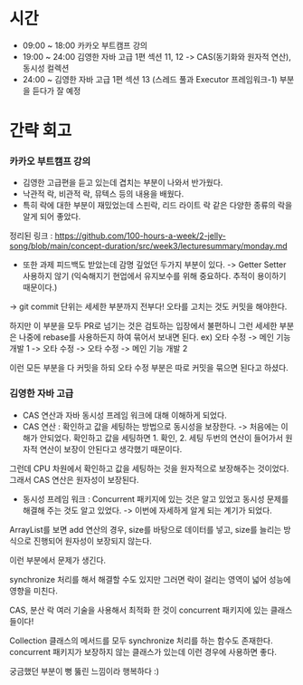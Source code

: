 # 시간
- 09:00 ~ 18:00 카카오 부트캠프 강의
- 19:00 ~ 24:00 김영한 자바 고급 1편 섹션 11, 12
-> CAS(동기화와 원자적 연산), 동시성 컬렉션
- 24:00 ~ 김영한 자바 고급 1편 섹션 13 (스레드 풀과 Executor 프레임워크-1) 부분을 듣다가 잘 예정

# 간략 회고

### 카카오 부트캠프 강의
- 김영한 고급편을 듣고 있는데 겹치는 부분이 나와서 반가웠다.
- 낙관적 락, 비관적 락, 뮤텍스 등의 내용을 배웠다.
- 특히 락에 대한 부분이 재밌었는데 스핀락, 리드 라이트 락 같은 다양한 종류의 락을 알게 되어 좋았다.

정리된 링크 : https://github.com/100-hours-a-week/2-jelly-song/blob/main/concept-duration/src/week3/lecturesummary/monday.md
- 또한 과제 피드백도 받았는데 감명 깊었던 두가지 부분이 있다.
-> Getter Setter 사용하지 않기 (익숙해지기 현업에서 유지보수를 위해 중요하다. 추적이 용이하기 때문이다.)

-> git commit 단위는 세세한 부분까지 전부다! 오타를 고치는 것도 커밋을 해야한다.

하지만 이 부분을 모두 PR로 넘기는 것은 검토하는 입장에서 불편하니 그런 세세한 부분은 나중에 rebase를 사용하든지 하여
묶어서 보내면 된다.
ex) 오타 수정 -> 메인 기능 개발 1 -> 오타 수정 -> 오타 수정 -> 메인 기능 개발 2

이런 모든 부분을 다 커밋을 하되 오타 수정 부분은 따로 커밋을 묶으면 된다고 하셨다.

### 김영한 자바 고급
- CAS 연산과 자바 동시성 프레임 워크에 대해 이해하게 되었다.
- CAS 연산 : 확인하고 값을 세팅하는 방법으로 동시성을 보장한다.
-> 처음에는 이해가 안되었다. 확인하고 값을 세팅하면 1. 확인, 2. 세팅 두번의 연산이 들어가서 원자적 연산이 보장이 안된다고 생각했기 때문이다.

그런데 CPU 차원에서 확인하고 값을 세팅하는 것을 원자적으로 보장해주는 것이었다. 그래서 CAS 연산은 원자성이 보장된다.

- 동시성 프레임 워크 : Concurrent 패키지에 있는 것은 알고 있었고 동시성 문제를 해결해 주는 것도 알고 있었다.
-> 이번에 자세하게 알게 되는 계기가 되었다.

ArrayList를 보면 add 연산의 경우, size를 바탕으로 데이터를 넣고, size를 늘리는 방식으로 진행되어 원자성이 보장되지 않는다.

이런 부분에서 문제가 생긴다.

synchronize 처리를 해서 해결할 수도 있지만 그러면 락이 걸리는 영역이 넓어 성능에 영향을 미친다.

CAS, 분산 락 여러 기술을 사용해서 최적화 한 것이 concurrent 패키지에 있는 클래스들이다!

Collection 클래스의 메서드를 모두 synchronize 처리를 하는 함수도 존재한다. concurrent 패키지가 보장하지 않는 클래스가 있는데 이런 경우에 사용하면 좋다.

궁금했던 부분이 뻥 뚫린 느낌이라 행복하다 :)